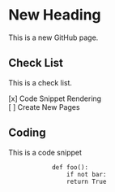 # New Heading

This is a new GitHub page.


## Check List 

This is a check list.

[x] Code Snippet Rendering  
[ ] Create New Pages

## Coding

This is a code snippet 

                def foo():
                    if not bar:
                    return True